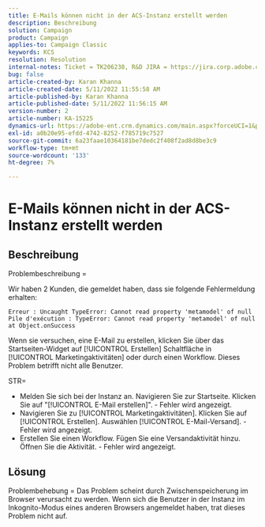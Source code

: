```yaml
---
title: E-Mails können nicht in der ACS-Instanz erstellt werden
description: Beschreibung
solution: Campaign
product: Campaign
applies-to: Campaign Classic
keywords: KCS
resolution: Resolution
internal-notes: Ticket = TK206238, R&D JIRA = https://jira.corp.adobe.com/browse/CAMP-39887
bug: false
article-created-by: Karan Khanna
article-created-date: 5/11/2022 11:55:58 AM
article-published-by: Karan Khanna
article-published-date: 5/11/2022 11:56:15 AM
version-number: 2
article-number: KA-15225
dynamics-url: https://adobe-ent.crm.dynamics.com/main.aspx?forceUCI=1&pagetype=entityrecord&etn=knowledgearticle&id=61b7974e-21d1-ec11-a7b5-00224809c556
exl-id: a0b20e95-efdd-4742-8252-f785719c7527
source-git-commit: 6a23faae10364181be7dedc2f408f2ad8d8be3c9
workflow-type: tm+mt
source-wordcount: '133'
ht-degree: 7%

---
```


# E-Mails können nicht in der ACS-Instanz erstellt werden

## Beschreibung


Problembeschreibung =

Wir haben 2 Kunden, die gemeldet haben, dass sie folgende Fehlermeldung erhalten:

```
Erreur : Uncaught TypeError: Cannot read property 'metamodel' of null
Pile d'exécution : TypeError: Cannot read property 'metamodel' of null
at Object.onSuccess
```

Wenn sie versuchen, eine E-Mail zu erstellen, klicken Sie über das Startseiten-Widget auf [!UICONTROL Erstellen] Schaltfläche in [!UICONTROL Marketingaktivitäten] oder durch einen Workflow.
Dieses Problem betrifft nicht alle Benutzer.



STR=

- Melden Sie sich bei der Instanz an. Navigieren Sie zur Startseite. Klicken Sie auf &quot;[!UICONTROL E-Mail erstellen]&quot;. - Fehler wird angezeigt.
- Navigieren Sie zu [!UICONTROL Marketingaktivitäten]. Klicken Sie auf [!UICONTROL Erstellen]. Auswählen [!UICONTROL E-Mail-Versand]. - Fehler wird angezeigt.
- Erstellen Sie einen Workflow. Fügen Sie eine Versandaktivität hinzu. Öffnen Sie die Aktivität. - Fehler wird angezeigt.



## Lösung


Problembehebung = Das Problem scheint durch Zwischenspeicherung im Browser verursacht zu werden. Wenn sich die Benutzer in der Instanz im Inkognito-Modus eines anderen Browsers angemeldet haben, trat dieses Problem nicht auf.
